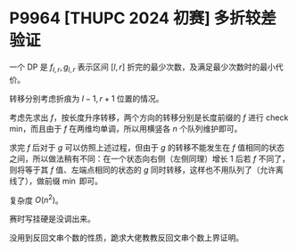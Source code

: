 # P9964 [THUPC 2024 初赛] 多折较差验证

一个 DP 是 $f_{l,r},g_{l,r}$ 表示区间 $[l,r]$ 折完的最少次数，及满足最少次数时的最小代价。

转移分别考虑折痕为 $l-1,r+1$ 位置的情况。

考虑先求出 $f$，按长度升序转移，两个方向的转移分别是长度前缀的 $f$ 进行 check min，而且由于 $f$ 在两维均单调，所以用横竖各 $n$ 个队列维护即可。

求完 $f$ 后对于 $g$ 可以仿照上述过程，但由于 $g$ 的转移不能发生在 $f$ 值相同的状态之间，所以做法稍有不同：在一个状态向右侧（左侧同理）增长 $1$ 后若 $f$ 不同了，则将等于其 $f$ 值、左端点相同的状态的 $g$ 同时转移，这样也不用队列了（允许离线了），做前缀 $\min$ 即可。

复杂度 $O(n^2)$。

赛时写挂硬是没调出来。

没用到反回文串个数的性质，跪求大佬教教反回文串个数上界证明。